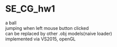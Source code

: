 # SE_CG_hw1
a ball
<br>jumping when left mouse button clicked
<br>can be replaced by other .obj models(naive loader)
<br>implemented via VS2015, openGL
